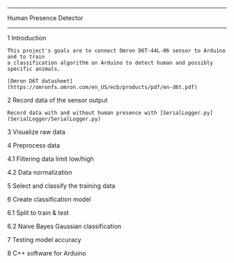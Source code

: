 ***********************
Human Presence Detector
***********************

1 Introduction

    This project's goals are to connect Omron D6T-44L-06 sensor to Arduino and to train 
    a classification algorithm on Arduino to detect human and possibly specific animals.

    [Omron D6T datasheet](https://omronfs.omron.com/en_US/ecb/products/pdf/en-d6t.pdf)


2 Record data of the sensor output

    Record data with and without human presence with [SerialLogger.py](SerialLogger/SerialLogger.py)

3 Visualize raw data

4 Preprocess data

4.1 Filtering data limit low/high

4.2 Data normalization

5 Select and classify the training data

6 Create classification model

6.1 Split to train & test

6.2 Naive Bayes Gaussian classification

7 Testing model accuracy

8 C++ software for Arduino
